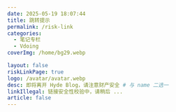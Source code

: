 ```yaml
---
date: 2025-05-19 18:07:44
title: 跳转提示
permalink: /risk-link
categories:
  - 笔记专栏
  - Vdoing
coverImg: /home/bg29.webp

layout: false
riskLinkPage: true
logo: /avatar/avatar.webp
desc: 即将离开 Hyde Blog，请注意财产安全 # 与 name 二选一
linkIllegal: 链接安全性校验中，请稍后 ...
article: false
---
```

